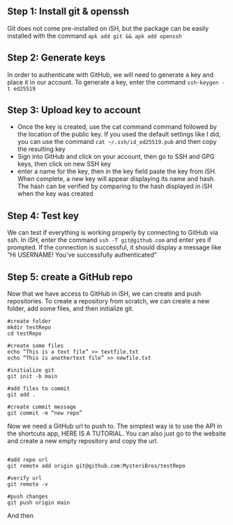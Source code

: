 
## Step 1: Install git & openssh
Git does not come pre-installed on iSH, but the package can be easily installed with the command `apk add git && apk add openssh`

## Step 2: Generate keys 
In order to authenticate with GitHub, we will need to generate a key and place it in our account. To generate a key, enter the command `ssh-keygen -t ed25519`

## Step 3: Upload key to account
- Once the key is created, use the cat command command followed by the location of the public key. If you used the default settings like I did, you can use the command `cat ~/.ssh/id_ed25519.pub` and then copy the resulting key
- Sign into GitHub and click on your account, then go to SSH and GPG keys, then click on new SSH key
- enter a name for the key, then in the key field paste the key from iSH. When complete, a new key will appear displaying its name and hash. The hash can be verified by comparing to the hash displayed in iSH when the key was created

## Step 4: Test key 
We can test if everything is working properly by connecting to GitHub via ssh. In iSH, enter the command `ssh -T git@github.com` and enter yes if prompted. If the connection is successful, it should display a message like “Hi USERNAME! You've successfully authenticated”


## Step 5: create a GitHub repo
Now that we have access to GitHub in iSH, we can create and push repositories. To create a repository from scratch, we can create a new folder, add some files, and then initialize git. 
```
#create folder 
mkdir testRepo
cd testRepo

#create some files
echo “This is a text file” >> textfile.txt
echo “This is anothertext file” >> newfile.txt

#initialize git 
git init -b main

#add files to commit
git add .

#create commit message 
git commit -m “new repo”

```
Now we need a GitHub url to push to. The simplest way is to use the API in the shortcuts app, HERE IS A TUTORIAL. You can also just go to the website and create a new empty repository and copy the url. 


```

#add repo url 
git remote add origin git@github.com:MysteriBros/testRepo

#verify url 
git remote -v

#push changes 
git push origin main
```

And then